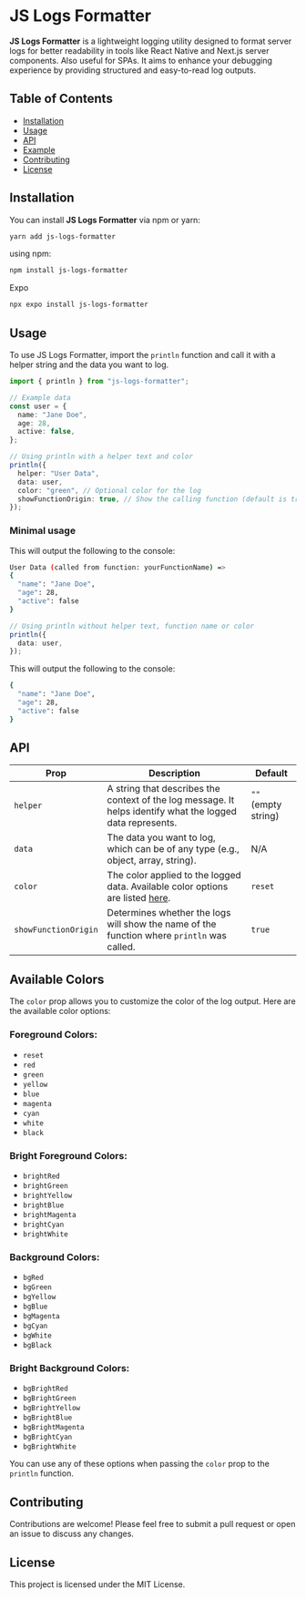 # JS Logs Formatter

**JS Logs Formatter** is a lightweight logging utility designed to format server logs for better readability in tools like React Native and Next.js server components. Also useful for SPAs. It aims to enhance your debugging experience by providing structured and easy-to-read log outputs.

## Table of Contents

- [Installation](#installation)
- [Usage](#usage)
- [API](#api)
- [Example](#example)
- [Contributing](#contributing)
- [License](#license)

## Installation

You can install **JS Logs Formatter** via npm or yarn:

```bash
yarn add js-logs-formatter
```

using npm:

```bash
npm install js-logs-formatter
```

Expo

```bash
npx expo install js-logs-formatter
```

## Usage

To use JS Logs Formatter, import the `println` function and call it with a helper string and the data you want to log.

```typescript
import { println } from "js-logs-formatter";

// Example data
const user = {
  name: "Jane Doe",
  age: 28,
  active: false,
};

// Using println with a helper text and color
println({
  helper: "User Data",
  data: user,
  color: "green", // Optional color for the log
  showFunctionOrigin: true, // Show the calling function (default is true)
});
```

### Minimal usage

This will output the following to the console:

```bash
User Data (called from function: yourFunctionName) =>
{
  "name": "Jane Doe",
  "age": 28,
  "active": false
}

```

```typescript
// Using println without helper text, function name or color
println({
  data: user,
});
```

This will output the following to the console:

```bash
{
  "name": "Jane Doe",
  "age": 28,
  "active": false
}
```

## API

| **Prop**             | **Description**                                                                                            | **Default**         |
| -------------------- | ---------------------------------------------------------------------------------------------------------- | ------------------- |
| `helper`             | A string that describes the context of the log message. It helps identify what the logged data represents. | `""` (empty string) |
| `data`               | The data you want to log, which can be of any type (e.g., object, array, string).                          | N/A                 |
| `color`              | The color applied to the logged data. Available color options are listed [here](#available-colors).        | `reset`             |
| `showFunctionOrigin` | Determines whether the logs will show the name of the function where `println` was called.                 | `true`              |

## Available Colors

The `color` prop allows you to customize the color of the log output. Here are the available color options:

### Foreground Colors:

- `reset`
- `red`
- `green`
- `yellow`
- `blue`
- `magenta`
- `cyan`
- `white`
- `black`

### Bright Foreground Colors:

- `brightRed`
- `brightGreen`
- `brightYellow`
- `brightBlue`
- `brightMagenta`
- `brightCyan`
- `brightWhite`

### Background Colors:

- `bgRed`
- `bgGreen`
- `bgYellow`
- `bgBlue`
- `bgMagenta`
- `bgCyan`
- `bgWhite`
- `bgBlack`

### Bright Background Colors:

- `bgBrightRed`
- `bgBrightGreen`
- `bgBrightYellow`
- `bgBrightBlue`
- `bgBrightMagenta`
- `bgBrightCyan`
- `bgBrightWhite`

You can use any of these options when passing the `color` prop to the `println` function.

## Contributing

Contributions are welcome! Please feel free to submit a pull request or open an issue to discuss any changes.

## License

This project is licensed under the MIT License.
